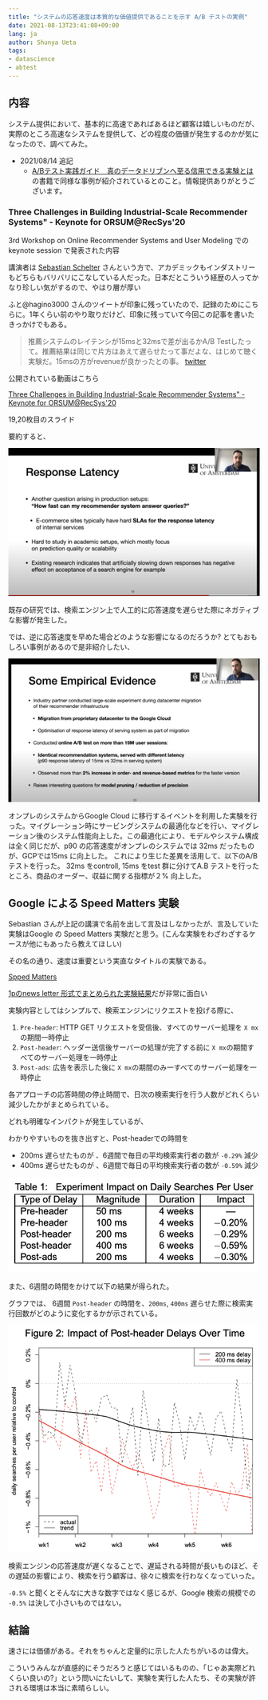 ```yaml
---
title: "システムの応答速度は本質的な価値提供であることを示す A/B テストの実例"
date: 2021-08-13T23:41:08+09:00
lang: ja
author: Shunya Ueta
tags:
- datascience
- abtest
---
```



## 内容

システム提供において、基本的に高速であればあるほど顧客は嬉しいものだが、実際のところ高速なシステムを提供して、どの程度の価値が発生するのかが気になったので、調べてみた。

- 2021/08/14 追記
    - [A/Bテスト実践ガイド　真のデータドリブンへ至る信用できる実験とは](https://amzn.to/3xSo63S) の書籍で同様な事例が紹介されているとのこと。情報提供ありがとうございます。

### Three Challenges in Building Industrial-Scale Recommender Systems" - Keynote for ORSUM@RecSys'20

3rd Workshop on Online Recommender Systems and User Modeling でのkeynote session で発表された内容

講演者は [Sebastian Schelter](https://www.linkedin.com/in/sebastianschelter/?originalSubdomain=nl) さんという方で、アカデミックもインダストリーもどちらもバリバリにこなしている人だった。日本だとこういう経歴の人ってかなり珍しい気がするので、やはり層が厚い

ふと@hagino3000 さんのツイートが印象に残っていたので、記録のためにこちらに。1年くらい前のやり取りだけど、印象に残っていて今回この記事を書いたきっかけでもある。

> 推薦システムのレイテンシが15msと32msで差が出るかA/B Testしたって。推薦結果は同じで片方はあえて遅らせたって事だよな、はじめて聴く実験だ。15msの方がrevenueが良かったとの事。
[twitter](https://twitter.com/hagino3000/status/1309505751044354048)


公開されている動画はこちら

[Three Challenges in Building Industrial-Scale Recommender Systems" - Keynote for ORSUM@RecSys'20](https://youtu.be/IUGtGZQ0JDw?t=2314)

19,20枚目のスライド

要約すると、

![response latency](/posts/2021-08-13/images/1.png)

既存の研究では、検索エンジン上で人工的に応答速度を遅らせた際にネガティブな影響が発生した。

では、逆に応答速度を早めた場合どのような影響になるのだろうか?
とてもおもしろい事例があるので是非紹介したい、

![Some emprical evidence](/posts/2021-08-13/images/2.png)

オンプレのシステムからGoogle Cloud に移行するイベントを利用した実験を行った。マイグレーション時にサービングシステムの最適化などを行い、マイグレーション後のシステム性能向上した。この最適化により、モデルやシステム構成は全く同じだが、p90 の応答速度がオンプレのシステムでは 32ms だったものが、GCPでは15ms に向上した。
これにより生じた差異を活用して、以下のA/B テストを行った。
32ms をcontroll, 15ms をtest 群に分けてA.B テストを行ったところ、商品のオーダー、収益に関する指標が２% 向上した。

## Google による Speed Matters 実験

Sebastian さんが上記の講演で名前を出して言及はしなかったが、言及していた実験はGoogle の Speed Matters 実験だと思う。(こんな実験をわざわざするケースが他にもあったら教えてほしい)

その名の通り、速度は重要という実直なタイトルの実験である。

[Spped Matters](https://ai.googleblog.com/2009/06/speed-matters.html)

[1pのnews letter 形式でまとめられた実験結果](https://services.google.com/fh/files/blogs/google_delayexp.pdf)だが非常に面白い

実験内容としてはシンプルで、検索エンジンにリクエストを投げる際に、

1. `Pre-header`:  HTTP GET リクエストを受信後、すべてのサーバー処理を `X mx` の期間一時停止
2. `Post-header`: ヘッダー送信後サーバーの処理が完了する前に `X mx`の期間すべてのサーバー処理を一時停止
3. `Post-ads`:  広告を表示した後に `X mx`の期間のみ一すべてのサーバー処理を一時停止

各アプローチの応答時間の停止時間で、日次の検索実行を行う人数がどれくらい減少したかがまとめられている。

どれも明確なインパクトが発生しているが、 

わかりやすいものを抜き出すと、Post-headerでの時間を

- 200ms 遅らせたものが 、6週間で毎日の平均検索実行者の数が `-0.29%` 減少
- 400ms 遅らせたものが 、6週間で毎日の平均検索実行者の数が `-0.59%` 減少

![Speed matter table result](/posts/2021-08-13/images/3.png)

また、6週間の時間をかけて以下の結果が得られた。

グラフでは、 6週間 `Post-header` の時間を、`200ms`, `400ms` 遅らせた際に検索実行回数がどのように変化するかが示されている。

![Speed matter search freq result](/posts/2021-08-13/images/4.png)

検索エンジンの応答速度が遅くなることで、遅延される時間が長いものほど、その遅延の影響により、検索を行う顧客は、徐々に検索を行わなくなっていった。

`-0.5%` と聞くとそんなに大きな数字ではなく感じるが、Google 検索の規模での `-0.5%` は決して小さいものではない。

 ## 結論
 
 速さには価値がある。それをちゃんと定量的に示した人たちがいるのは偉大。
 
 こういうみんなが直感的にそうだろうと感じてはいるものの、「じゃあ実際どれくらい良いの?」という問いにたいして、実験を実行した人たち、その実験が許される環境は本当に素晴らしい。
